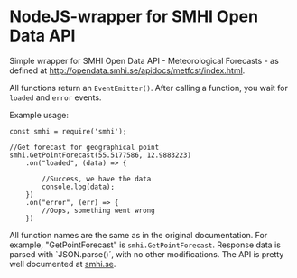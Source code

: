 # NodeJS-wrapper for SMHI Open Data API

Simple wrapper for SMHI Open Data API - Meteorological Forecasts - as defined at
http://opendata.smhi.se/apidocs/metfcst/index.html.

All functions return an `EventEmitter()`. After calling a function, you wait for `loaded` and `error` events. 

Example usage:
```
const smhi = require('smhi');

//Get forecast for geographical point
smhi.GetPointForecast(55.5177586, 12.9883223)
    .on("loaded", (data) => {

        //Success, we have the data
        console.log(data);
    })
    .on("error", (err) => {
        //Oops, something went wrong
    })
```

All function names are the same as in the original documentation. For example, "GetPointForecast" is `smhi.GetPointForecast`. Response data is parsed with `JSON.parse()´, with no other modifications. The API is pretty well documented at [smhi.se](http://opendata.smhi.se/apidocs/metfcst/index.html).




